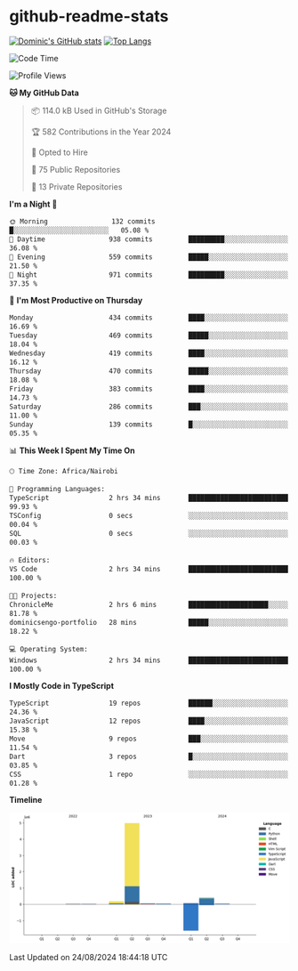 # github-readme-stats
[![Dominic's GitHub stats](https://github-readme-stats.vercel.app/api?username=Domengo&show_icons=true)](https://github.com/anuraghazra/github-readme-stats)
[![Top Langs](https://github-readme-stats.vercel.app/api/top-langs/?username=Domengo&show_icons=true)](https://github.com/Domengo/github-readme-stats)

<!--START_SECTION:waka-->
![Code Time](http://img.shields.io/badge/Code%20Time-799%20hrs%2032%20mins-blue)

![Profile Views](http://img.shields.io/badge/Profile%20Views-0-blue)

**🐱 My GitHub Data** 

> 📦 114.0 kB Used in GitHub's Storage 
 > 
> 🏆 582 Contributions in the Year 2024
 > 
> 💼 Opted to Hire
 > 
> 📜 75 Public Repositories 
 > 
> 🔑 13 Private Repositories 
 > 
**I'm a Night 🦉** 

```text
🌞 Morning                132 commits         █░░░░░░░░░░░░░░░░░░░░░░░░   05.08 % 
🌆 Daytime                938 commits         █████████░░░░░░░░░░░░░░░░   36.08 % 
🌃 Evening                559 commits         █████░░░░░░░░░░░░░░░░░░░░   21.50 % 
🌙 Night                  971 commits         █████████░░░░░░░░░░░░░░░░   37.35 % 
```
📅 **I'm Most Productive on Thursday** 

```text
Monday                   434 commits         ████░░░░░░░░░░░░░░░░░░░░░   16.69 % 
Tuesday                  469 commits         █████░░░░░░░░░░░░░░░░░░░░   18.04 % 
Wednesday                419 commits         ████░░░░░░░░░░░░░░░░░░░░░   16.12 % 
Thursday                 470 commits         █████░░░░░░░░░░░░░░░░░░░░   18.08 % 
Friday                   383 commits         ████░░░░░░░░░░░░░░░░░░░░░   14.73 % 
Saturday                 286 commits         ███░░░░░░░░░░░░░░░░░░░░░░   11.00 % 
Sunday                   139 commits         █░░░░░░░░░░░░░░░░░░░░░░░░   05.35 % 
```


📊 **This Week I Spent My Time On** 

```text
🕑︎ Time Zone: Africa/Nairobi

💬 Programming Languages: 
TypeScript               2 hrs 34 mins       █████████████████████████   99.93 % 
TSConfig                 0 secs              ░░░░░░░░░░░░░░░░░░░░░░░░░   00.04 % 
SQL                      0 secs              ░░░░░░░░░░░░░░░░░░░░░░░░░   00.03 % 

🔥 Editors: 
VS Code                  2 hrs 34 mins       █████████████████████████   100.00 % 

🐱‍💻 Projects: 
ChronicleMe              2 hrs 6 mins        ████████████████████░░░░░   81.78 % 
dominicsengo-portfolio   28 mins             █████░░░░░░░░░░░░░░░░░░░░   18.22 % 

💻 Operating System: 
Windows                  2 hrs 34 mins       █████████████████████████   100.00 % 
```

**I Mostly Code in TypeScript** 

```text
TypeScript               19 repos            ██████░░░░░░░░░░░░░░░░░░░   24.36 % 
JavaScript               12 repos            ████░░░░░░░░░░░░░░░░░░░░░   15.38 % 
Move                     9 repos             ███░░░░░░░░░░░░░░░░░░░░░░   11.54 % 
Dart                     3 repos             █░░░░░░░░░░░░░░░░░░░░░░░░   03.85 % 
CSS                      1 repo              ░░░░░░░░░░░░░░░░░░░░░░░░░   01.28 % 
```



**Timeline**

![Lines of Code chart](https://raw.githubusercontent.com/Domengo/Domengo/main/assets/bar_graph.png)


 Last Updated on 24/08/2024 18:44:18 UTC
<!--END_SECTION:waka-->


